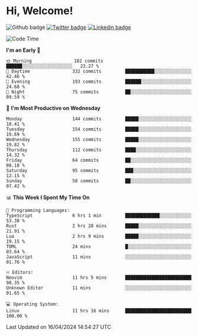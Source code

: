   # Hi, Welcome!
  ![Github badge](https://img.shields.io/github/followers/kraken-afk.svg?style=social&label=Follow&maxAge=2592000)
  [![Twitter badge](https://img.shields.io/badge/-Twitter-00acee?style=flat-square&logo=Twitter&logoColor=white)](https://twitter.com/trshppl)
  [![Linkedin badge](https://img.shields.io/badge/LinkedIn-0077B5?style=flat-square&logo=linkedin&logoColor=white)](https://www.linkedin.com/in/noveanrer)
<!--START_SECTION:waka-->
![Code Time](http://img.shields.io/badge/Code%20Time-145%20hrs%2053%20mins-blue)

**I'm an Early 🐤** 

```text
🌞 Morning                182 commits         ██████░░░░░░░░░░░░░░░░░░░   23.27 % 
🌆 Daytime                332 commits         ███████████░░░░░░░░░░░░░░   42.46 % 
🌃 Evening                193 commits         ██████░░░░░░░░░░░░░░░░░░░   24.68 % 
🌙 Night                  75 commits          ██░░░░░░░░░░░░░░░░░░░░░░░   09.59 % 
```
📅 **I'm Most Productive on Wednesday** 

```text
Monday                   144 commits         █████░░░░░░░░░░░░░░░░░░░░   18.41 % 
Tuesday                  154 commits         █████░░░░░░░░░░░░░░░░░░░░   19.69 % 
Wednesday                155 commits         █████░░░░░░░░░░░░░░░░░░░░   19.82 % 
Thursday                 112 commits         ████░░░░░░░░░░░░░░░░░░░░░   14.32 % 
Friday                   64 commits          ██░░░░░░░░░░░░░░░░░░░░░░░   08.18 % 
Saturday                 95 commits          ███░░░░░░░░░░░░░░░░░░░░░░   12.15 % 
Sunday                   58 commits          ██░░░░░░░░░░░░░░░░░░░░░░░   07.42 % 
```


📊 **This Week I Spent My Time On** 

```text
💬 Programming Languages: 
TypeScript               6 hrs 1 min         █████████████░░░░░░░░░░░░   53.38 % 
Rust                     2 hrs 28 mins       █████░░░░░░░░░░░░░░░░░░░░   21.91 % 
Lua                      2 hrs 9 mins        █████░░░░░░░░░░░░░░░░░░░░   19.15 % 
TOML                     24 mins             █░░░░░░░░░░░░░░░░░░░░░░░░   03.64 % 
JavaScript               11 mins             ░░░░░░░░░░░░░░░░░░░░░░░░░   01.76 % 

🔥 Editors: 
Neovim                   11 hrs 5 mins       █████████████████████████   98.35 % 
Unknown Editor           11 mins             ░░░░░░░░░░░░░░░░░░░░░░░░░   01.65 % 

💻 Operating System: 
Linux                    11 hrs 16 mins      █████████████████████████   100.00 % 
```


 Last Updated on 16/04/2024 14:54:27 UTC
<!--END_SECTION:waka-->